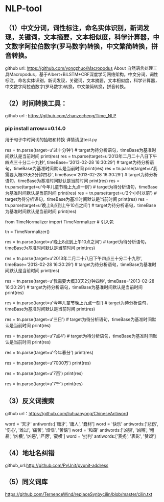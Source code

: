 # NLP-tool
## （1）中文分词，词性标注，命名实体识别，新词发现，关键词，文本摘要，文本相似度，科学计算器，中文数字阿拉伯数字(罗马数字)转换，中文繁简转换，拼音转换。
github url: https://github.com/yongzhuo/Macropodus
About 自然语言处理工具Macropodus，基于Albert+BiLSTM+CRF深度学习网络架构，中文分词，词性标注，命名实体识别，新词发现，关键词，文本摘要，文本相似度，科学计算器，中文数字阿拉伯数字(罗马数字)转换，中文繁简转换，拼音转换。

## （2）时间转换工具：
github url : https://github.com/zhanzecheng/Time_NLP

### pip install arrow==0.14.0
用于句子中时间词的抽取和转换
详情请见test.py

res = tn.parse(target=u'过十分钟') # target为待分析语句，timeBase为基准时间默认是当前时间
print(res)
res = tn.parse(target=u'2013年二月二十八日下午四点三十分二十九秒', timeBase='2013-02-28 16:30:29') # target为待分析语句，timeBase为基准时间默认是当前时间
print(res)
res = tn.parse(target=u'我需要大概33天2分钟四秒', timeBase='2013-02-28 16:30:29') # target为待分析语句，timeBase为基准时间默认是当前时间
print(res)
res = tn.parse(target=u'今年儿童节晚上九点一刻') # target为待分析语句，timeBase为基准时间默认是当前时间
print(res)
res = tn.parse(target=u'2个小时以前') # target为待分析语句，timeBase为基准时间默认是当前时间
print(res)
res = tn.parse(target=u'晚上8点到上午10点之间') # target为待分析语句，timeBase为基准时间默认是当前时间
print(res)

from TimeNormalizer import TimeNormalizer # 引入包

tn = TimeNormalizer()

res = tn.parse(target=u'晚上8点到上午10点之间') # target为待分析语句，timeBase为基准时间默认是当前时间
print(res)

res = tn.parse(target=u'2013年二月二十八日下午四点三十分二十九秒', timeBase='2013-02-28 16:30:29') # target为待分析语句，timeBase为基准时间默认是当前时间
print(res)

res = tn.parse(target=u'我需要大概33天2分钟四秒', timeBase='2013-02-28 16:30:29') # target为待分析语句，timeBase为基准时间默认是当前时间
print(res)

res = tn.parse(target=u'今年儿童节晚上九点一刻') # target为待分析语句，timeBase为基准时间默认是当前时间
print(res)

res = tn.parse(target=u'三日') # target为待分析语句，timeBase为基准时间默认是当前时间
print(res)

res = tn.parse(target=u'7点4') # target为待分析语句，timeBase为基准时间默认是当前时间
print(res)

res = tn.parse(target=u'今年春分')
print(res)

res = tn.parse(target=u'7000万')
print(res)

res = tn.parse(target=u'7百')
print(res)

res = tn.parse(target=u'7千')
print(res)

## （3）反义词搜索

github url：https://github.com/liuhuanyong/ChineseAntiword

word = '天才'
antiwords:['庸才', '庸人', '蠢材']
word = '快乐'
antiwords:['悲伤', '伤心', '难过', '痛苦', '烦恼', '苦恼']
word = '和蔼'
antiwords:['凶狠', '凶残', '粗暴', '凶横', '凶恶', '严厉', '蛮横']
word = '批判'
antiwords:['表扬', '表彰', '赞颂']

## （4）地址名纠错
github_url:http://github.com/PyUnit/pyunit-address
## （5）同义词库
https://github.com/TernenceWind/replaceSynbycilin/blob/master/cilin.txt
